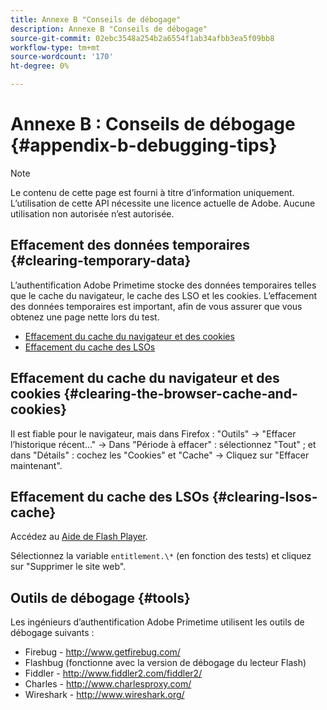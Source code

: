 ```yaml
---
title: Annexe B "Conseils de débogage"
description: Annexe B "Conseils de débogage"
source-git-commit: 02ebc3548a254b2a6554f1ab34afbb3ea5f09bb8
workflow-type: tm+mt
source-wordcount: '170'
ht-degree: 0%

---
```


# Annexe B : Conseils de débogage {#appendix-b-debugging-tips}

>[!NOTE]
>
>Le contenu de cette page est fourni à titre d’information uniquement. L’utilisation de cette API nécessite une licence actuelle de Adobe. Aucune utilisation non autorisée n’est autorisée.


## Effacement des données temporaires {#clearing-temporary-data}

L’authentification Adobe Primetime stocke des données temporaires telles que le cache du navigateur, le cache des LSO et les cookies. L’effacement des données temporaires est important, afin de vous assurer que vous obtenez une page nette lors du test.

- [Effacement du cache du navigateur et des cookies](#clearing-the-browser-cache-and-cookies)
- [Effacement du cache des LSOs](#clearing-lsos-cache)


## Effacement du cache du navigateur et des cookies {#clearing-the-browser-cache-and-cookies}

Il est fiable pour le navigateur, mais dans Firefox : &quot;Outils&quot; -\> &quot;Effacer l’historique récent...&quot; -\> Dans &quot;Période à effacer&quot; : sélectionnez &quot;Tout&quot; ; et dans &quot;Détails&quot; : cochez les &quot;Cookies&quot; et &quot;Cache&quot; -\> Cliquez sur &quot;Effacer maintenant&quot;.


## Effacement du cache des LSOs {#clearing-lsos-cache}

Accédez au [Aide de Flash Player](http://www.macromedia.com/support/documentation/en/flashplayer/help/settings_manager07.html).

Sélectionnez la variable ```entitlement.\*``` (en fonction des tests) et cliquez sur &quot;Supprimer le site web&quot;.


## Outils de débogage {#tools}

Les ingénieurs d’authentification Adobe Primetime utilisent les outils de débogage suivants :

- Firebug - <http://www.getfirebug.com/>
- Flashbug (fonctionne avec la version de débogage du lecteur Flash)
- Fiddler - <http://www.fiddler2.com/fiddler2/>
- Charles - <http://www.charlesproxy.com/>
- Wireshark - <http://www.wireshark.org/>


<!--
## Related Information

- [Programmer Integration Guide](/help/authentication/programmer-integration-guide-overview.md)

- [Using Charles Proxy (Tech Note)](https://tve.zendesk.com/hc/en-us/articles/204962849-Using-Charles-Proxy)
-->
